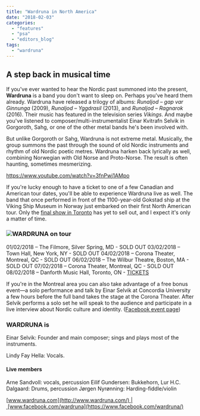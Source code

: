 ```yaml
---
title: "Wardruna in North America"
date: "2018-02-03"
categories: 
  - "features"
  - "psa"
  - "editors_blog"
tags: 
  - "wardruna"
---
```


## A step back in musical time

If you've ever wanted to hear the Nordic past summoned into the present, **Wardruna** is a band you don't want to sleep on. Perhaps you've heard them already. Wardruna have released a trilogy of albums: _Runaljod – gap var Ginnunga_ (2009), _Runaljod – Yggdrasil_ (2013), and _Runaljod – Ragnarok_ (2016). Their music has featured in the television series _Vikings_. And maybe you've listened to composer/multi-instrumentalist Einar Kvitrafn Selvik in Gorgoroth, Sahg, or one of the other metal bands he's been involved with.

But unlike Gorgoroth or Sahg, Wardruna is not extreme metal. Musically, the group summons the past through the sound of old Nordic instruments and rhythm of old Nordic poetic metres. Wardruna harken back lyrically as well, combining Norwegian with Old Norse and Proto-Norse. The result is often haunting, sometimes mesmerizing.

https://www.youtube.com/watch?v=3fnPwj1AMpo

If you're lucky enough to have a ticket to one of a few Canadian and American tour dates, you'll be able to experience Wardruna live as well. The band that once performed in front of the 1100-year-old Gokstad ship at the Viking Ship Museum in Norway just embarked on their first North American tour. Only the [final show in Toronto](https://www.facebook.com/events/1718113078219123/) has yet to sell out, and I expect it's only a matter of time.

### ![](https://hellbound.ca/wp-content/uploads/2018/02/Wardruna-tour-poster-2018.jpg)WARDRUNA on tour

01/02/2018 – The Filmore, Silver Spring, MD - SOLD OUT 03/02/2018 – Town Hall, New York, NY - SOLD OUT 04/02/2018 – Corona Theater, Montreal, QC - SOLD OUT 06/02/2018 – The Wilbur Theatre, Boston, MA - SOLD OUT 07/02/2018 – Corona Theater, Montreal, QC - SOLD OUT 08/02/2018 – Danforth Music Hall, Toronto, ON - [TICKETS](https://www.ticketfly.com/event/1580750-wardruna-toronto/)

If you're in the Montreal area you can also take advantage of a free bonus event—a solo performance and talk by Einar Selvik at Concordia University a few hours before the full band takes the stage at the Corona Theater. After Selvik performs a solo set he will speak to the audience and participate in a live interview about Nordic culture and identity. ([Facebook event page](https://www.facebook.com/events/312571995929812/))

### WARDRUNA is

Einar Selvik: Founder and main composer; sings and plays most of the instruments.

Lindy Fay Hella: Vocals.

#### Live members

Arne Sandvoll: vocals, percussion Eilif Gundersen: Bukkehorn, Lur H.C. Dalgaard: Drums, percussion Jørgen Nyrønning: Harding-fiddle/violin

[www.wardruna.com](http://www.wardruna.com/) | [www.facebook.com/wardruna](https://www.facebook.com/wardruna/)
